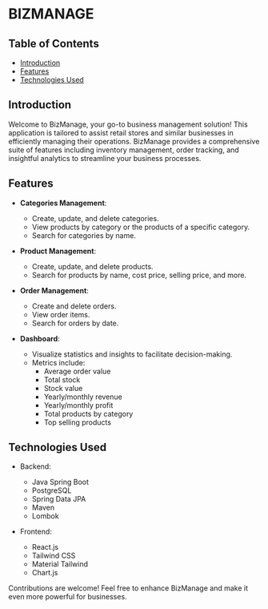 # BIZMANAGE

## Table of Contents
- [Introduction](#Introduction)
- [Features](#Features)
- [Technologies Used](#Technologies-Used)

## Introduction
Welcome to BizManage, your go-to business management solution! This application is tailored to assist retail stores and similar businesses in efficiently managing their operations. BizManage provides a comprehensive suite of features including inventory management, order tracking, and insightful analytics to streamline your business processes.

## Features
- **Categories Management**:
  - Create, update, and delete categories.
  - View products by category or the products of a specific category.
  - Search for categories by name.

- **Product Management**:
  - Create, update, and delete products.
  - Search for products by name, cost price, selling price, and more.

- **Order Management**:
  - Create and delete orders.
  - View order items.
  - Search for orders by date.

- **Dashboard**:
  - Visualize statistics and insights to facilitate decision-making.
  - Metrics include:
    - Average order value
    - Total stock
    - Stock value
    - Yearly/monthly revenue
    - Yearly/monthly profit
    - Total products by category
    - Top selling products

## Technologies Used
- Backend:
  - Java Spring Boot
  - PostgreSQL
  - Spring Data JPA
  - Maven
  - Lombok

- Frontend:
  - React.js
  - Tailwind CSS
  - Material Tailwind
  - Chart.js



Contributions are welcome! Feel free to enhance BizManage and make it even more powerful for businesses.
